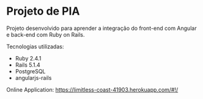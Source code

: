 # Projeto de PIA
Projeto desenvolvido para aprender a integração do front-end com Angular e back-end com Ruby on Rails.

Tecnologias utilizadas:

* Ruby 2.4.1
* Rails 5.1.4
* PostgreSQL
* angularjs-rails

Online Application: https://limitless-coast-41903.herokuapp.com/#!/
